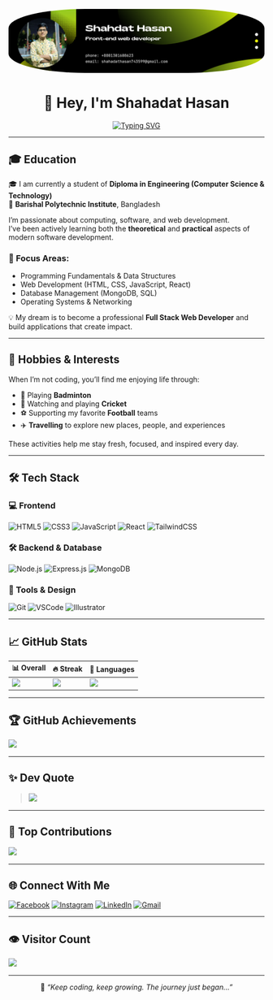 
<p align="center">
  <img src="./githubprofile.png" style="border-radius: 30%;" alt="Shahadat Hasan Profile Picture"/>
</p>

<h1 align="center">👋 Hey, I'm Shahadat Hasan</h1>

<p align="center">
  <a href="https://github.com/ShahadatHasan623">
    <img src="https://readme-typing-svg.herokuapp.com?font=Fira+Code&size=22&duration=3000&pause=1000&color=61DAFB&center=true&vCenter=true&width=500&height=45&lines=Frontend+Web+Developer;React+%2F+Tailwind+Specialist;MERN+Stack+Learner+%26+Doer;Passionate+about+Clean+UI+%26+UX;Let%E2%80%99s+Build+Something+Awesome!" alt="Typing SVG" />
  </a>
</p>

---

## 🎓 Education

🎓 I am currently a student of **Diploma in Engineering (Computer Science & Technology)**  
🏫 **Barishal Polytechnic Institute**, Bangladesh  

I’m passionate about computing, software, and web development.  
I’ve been actively learning both the **theoretical** and **practical** aspects of modern software development.

### 📘 Focus Areas:

- Programming Fundamentals & Data Structures
- Web Development (HTML, CSS, JavaScript, React)
- Database Management (MongoDB, SQL)
- Operating Systems & Networking

💡 My dream is to become a professional **Full Stack Web Developer** and build applications that create impact.

---

## 🎯 Hobbies & Interests

When I’m not coding, you’ll find me enjoying life through:

- 🏸 Playing **Badminton**
- 🏏 Watching and playing **Cricket**
- ⚽ Supporting my favorite **Football** teams
- ✈️ **Travelling** to explore new places, people, and experiences

These activities help me stay fresh, focused, and inspired every day.

---

## 🛠️ Tech Stack

### 💻 Frontend
![HTML5](https://img.shields.io/badge/HTML5-E34F26?style=for-the-badge&logo=html5&logoColor=white)
![CSS3](https://img.shields.io/badge/CSS3-1572B6?style=for-the-badge&logo=css3&logoColor=white)
![JavaScript](https://img.shields.io/badge/JavaScript-F7DF1E?style=for-the-badge&logo=javascript&logoColor=black)
![React](https://img.shields.io/badge/React-61DAFB?style=for-the-badge&logo=react&logoColor=black)
![TailwindCSS](https://img.shields.io/badge/TailwindCSS-38B2AC?style=for-the-badge&logo=tailwind-css&logoColor=white)

### 🛠️ Backend & Database
![Node.js](https://img.shields.io/badge/Node.js-339933?style=for-the-badge&logo=node.js&logoColor=white)
![Express.js](https://img.shields.io/badge/Express.js-000000?style=for-the-badge&logo=express&logoColor=white)
![MongoDB](https://img.shields.io/badge/MongoDB-4EA94B?style=for-the-badge&logo=mongodb&logoColor=white)

### 🎨 Tools & Design
![Git](https://img.shields.io/badge/Git-F05032?style=for-the-badge&logo=git&logoColor=white)
![VSCode](https://img.shields.io/badge/VS%20Code-007ACC?style=for-the-badge&logo=visual-studio-code&logoColor=white)
![Illustrator](https://img.shields.io/badge/Illustrator-FF9A00?style=for-the-badge&logo=adobe-illustrator&logoColor=white)

---

## 📈 GitHub Stats

| 📊 Overall | 🔥 Streak | 📌 Languages |
|-----------|-----------|--------------|
| ![](https://github-readme-stats.vercel.app/api?username=ShahadatHasan623&theme=highcontrast&show_icons=true&hide_border=false&count_private=true) | ![](https://streak-stats.demolab.com/?user=ShahadatHasan623&theme=highcontrast&hide_border=false) | ![](https://github-readme-stats.vercel.app/api/top-langs/?username=ShahadatHasan623&layout=compact&theme=highcontrast&hide_border=false) |

---

## 🏆 GitHub Achievements

![](https://github-profile-trophy.vercel.app/?username=ShahadatHasan623&theme=gruvbox&no-frame=false&no-bg=true&margin-w=5)

---

## ✨ Dev Quote

> ![](https://quotes-github-readme.vercel.app/api?type=horizontal&theme=tokyonight)

---

## 📌 Top Contributions

![](https://github-contributor-stats.vercel.app/api?username=ShahadatHasan623&limit=5&theme=dark&combine_all_yearly_contributions=true)

---

## 🌐 Connect With Me

[![Facebook](https://img.shields.io/badge/Facebook-%231877F2.svg?style=flat-square&logo=facebook&logoColor=white)](https://www.facebook.com/shahadat.shariar.2024)
[![Instagram](https://img.shields.io/badge/Instagram-%23E4405F.svg?style=flat-square&logo=instagram&logoColor=white)](https://www.instagram.com/shahadat9790/)
[![LinkedIn](https://img.shields.io/badge/LinkedIn-%230077B5.svg?style=flat-square&logo=linkedin&logoColor=white)](https://www.linkedin.com/in/m-k-shahadat-mohammad-942577305/)
[![Gmail](https://img.shields.io/badge/Gmail-D14836.svg?style=flat-square&logo=gmail&logoColor=white)](mailto:shahadathasan743599@gmail.com)

---

## 👁️ Visitor Count

[![](https://visitcount.itsvg.in/api?id=ShahadatHasan623&icon=0&color=0)](https://visitcount.itsvg.in)

---

<p align="center">
  🔖 <em>“Keep coding, keep growing. The journey just began...”</em>
</p>

<!-- Crafted with ❤️ by Shahadat Hasan -->
